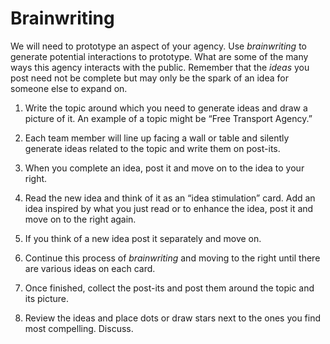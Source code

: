 # Brainwriting
We will need to prototype an aspect of your agency. Use *brainwriting* to generate potential interactions to prototype. What are some of the many ways this agency interacts with the public. Remember that the *ideas* you post need not be complete but may only be the spark of an idea for someone else to expand on.

1. Write the topic around which you need to generate ideas and draw a picture of it. An example of a topic might be “Free Transport Agency.”

2. Each team member will line up facing a wall or table and silently generate ideas related to the topic and write them on post-its.

3. When you complete an idea, post it and move on to the idea to your right.

4. Read the new idea and think of it as an “idea stimulation” card. Add an idea inspired by what you just read or to enhance the idea, post it and move on to the right again.

5. If you think of a new idea post it separately and move on.

5. Continue this process of *brainwriting* and moving to the right until there are various ideas on each card.

6. Once finished, collect the post-its and post them around the topic and its picture.

7. Review the ideas and place dots or draw stars next to the ones you find most compelling. Discuss.
